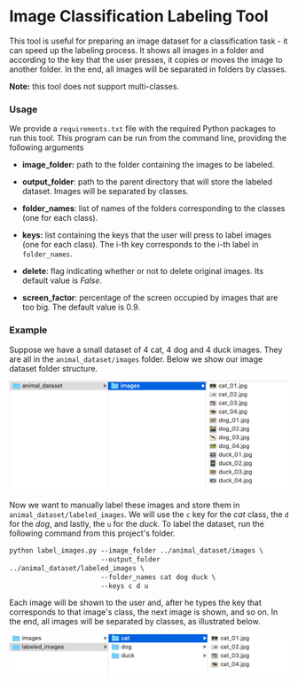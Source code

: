 # Image Classification Labeling Tool

This tool is useful for preparing an image dataset for a classification task - it can speed up the labeling process. It 
shows all images in a folder and according to the key that the user presses, it copies or moves the image to another 
folder. In the end, all images will be separated in folders by classes. 

**Note:** this tool does not support multi-classes.

### Usage

We provide a ```requirements.txt``` file with the required Python packages to run this tool. This program can be run 
from the command line, providing the following arguments

* **image_folder:** path to the folder containing the images to be labeled.

* **output_folder**: path to the parent directory that will store the labeled dataset. Images will be separated by 
classes.

* **folder_names**: list of names of the folders corresponding to the classes (one for each class).

* **keys:** list containing the keys that the user will press to label images (one for each class). The i-th key 
corresponds to the i-th label in ```folder_names```.

* **delete**: flag indicating whether or not to delete original images. Its default value is *False*.

* **screen_factor**: percentage of the screen occupied by images that are too big. The default value is 0.9.



### Example

Suppose we have a small dataset of 4 cat, 4 dog and 4 duck images. They are all in the ```animal_dataset/images``` 
folder. Below we show our image dataset folder structure.

![Alt-text](readme_images/dataset.png)

Now we want to manually label these images and store them in ```animal_dataset/labeled_images```. We will use 
the ```c``` key for the *cat* class, the ```d``` for the *dog*, and lastly, the ```u``` for the *duck*. To label the 
dataset, run the following command from this project's folder.

```
python label_images.py --image_folder ../animal_dataset/images \
                       --output_folder ../animal_dataset/labeled_images \
                       --folder_names cat dog duck \
                       --keys c d u
```

Each image will be shown to the user and, after he types the key that corresponds to that image's class, the next image 
is shown, and so on. In the end, all images will be separated by classes, as illustrated below.

![Alt-text](readme_images/labels.gif)


